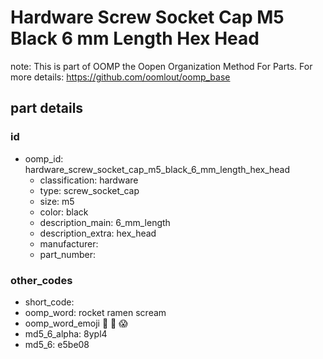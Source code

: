 # Hardware Screw Socket Cap M5 Black 6 mm Length Hex Head  

note: This is part of OOMP the Oopen Organization Method For Parts. For more details: https://github.com/oomlout/oomp_base

##  part details





### id
* oomp_id: hardware_screw_socket_cap_m5_black_6_mm_length_hex_head
  * classification: hardware
  * type: screw_socket_cap
  * size: m5
  * color: black
  * description_main: 6_mm_length
  * description_extra: hex_head
  * manufacturer: 
  * part_number: 

### other_codes
* short_code: 
* oomp_word: rocket ramen scream
* oomp_word_emoji :rocket: :ramen: :scream:
* md5_6_alpha: 8ypl4
* md5_6: e5be08